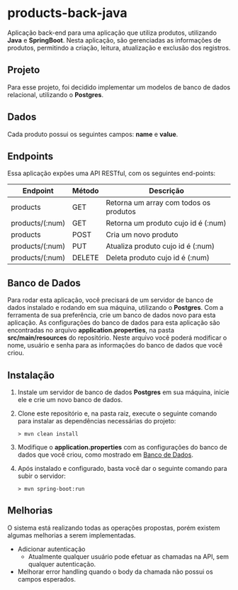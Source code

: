 # products-back-java
Aplicação back-end para uma aplicação que utiliza produtos, utilizando **Java** e **SpringBoot**. Nesta aplicação, são gerenciadas as informações de produtos, permitindo a criação, leitura, atualização e exclusão dos registros.

## Projeto

Para esse projeto, foi decidido implementar um modelos de banco de dados relacional, utilizando o **Postgres**.

## Dados

Cada produto possui os seguintes campos: **name** e **value**.             

## Endpoints

Essa aplicação expões uma API RESTful, com os seguintes end-points:

Endpoint                    | Método    | Descrição
--------------------------- | --------  |-------------------
products                    | GET       | Retorna um array com todos os produtos
products/(:num)             | GET       | Retorna um produto cujo id é (:num)
products                    | POST      | Cria um novo produto
products/(:num)             | PUT       | Atualiza produto cujo id é (:num)
products/(:num)             | DELETE    | Deleta produto cujo id é (:num)

## Banco de Dados

Para rodar esta aplicação, você precisará de um servidor de banco de dados instalado e rodando em sua máquina, utilizando o **Postgres**. Com a ferramenta de sua preferência, crie um banco de dados novo para esta aplicação. As configurações do banco de dados para esta aplicação são encontradas no arquivo **application.properties**, na pasta **src/main/resources** do repositório. Neste arquivo você poderá modificar o nome, usuário e senha para as informações do banco de dados que você criou.

## Instalação

1. Instale um servidor de banco de dados **Postgres** em sua máquina, inicie ele e crie um novo banco de dados.

2. Clone este repositório e, na pasta raiz, execute o seguinte comando para instalar as dependências necessárias do projeto:

    ```
    > mvn clean install
    ```

3. Modifique o **application.properties** com as configurações do banco de dados que você criou, como mostrado em [Banco de Dados](#banco-de-dados).

8. Após instalado e configurado, basta você dar o seguinte comando para subir o servidor:

    ```
    > mvn spring-boot:run 
    ```

## Melhorias

O sistema está realizando todas as operações propostas, porém existem algumas melhorias a serem implementadas.

* Adicionar autenticação
    * Atualmente qualquer usuário pode efetuar as chamadas na API, sem qualquer autenticação.
* Melhorar error handling quando o body da chamada não possui os campos esperados.
